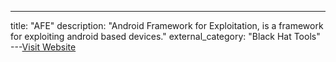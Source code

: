 ---
title: "AFE"
description: "Android Framework for Exploitation, is a framework for exploiting android based devices."
external_category: "Black Hat Tools"
---[Visit Website](https://github.com/appknox/AFE)

